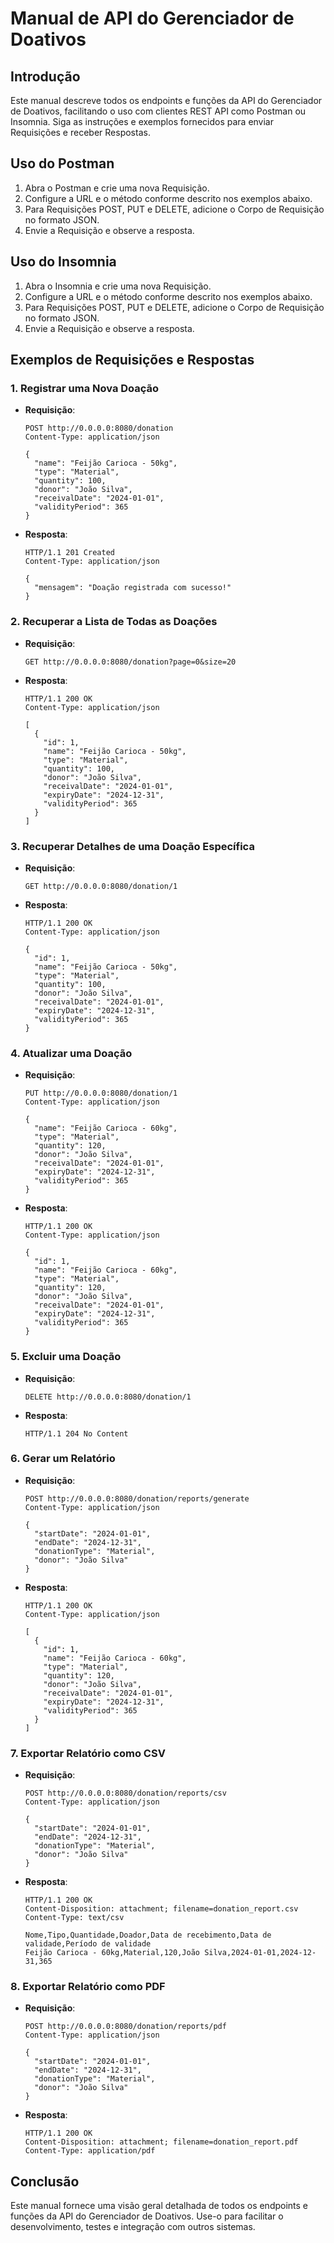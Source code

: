 # Manual de API do Gerenciador de Doativos

## Introdução
Este manual descreve todos os endpoints e funções da API do Gerenciador de Doativos, facilitando o uso com clientes REST API como Postman ou Insomnia. Siga as instruções e exemplos fornecidos para enviar Requisições e receber Respostas.

## Uso do Postman
1. Abra o Postman e crie uma nova Requisição.
2. Configure a URL e o método conforme descrito nos exemplos abaixo.
3. Para Requisições POST, PUT e DELETE, adicione o Corpo de Requisição no formato JSON.
4. Envie a Requisição e observe a resposta.

## Uso do Insomnia
1. Abra o Insomnia e crie uma nova Requisição.
2. Configure a URL e o método conforme descrito nos exemplos abaixo.
3. Para Requisições POST, PUT e DELETE, adicione o Corpo de Requisição no formato JSON.
4. Envie a Requisição e observe a resposta.

## Exemplos de Requisições e Respostas

### 1. Registrar uma Nova Doação
- **Requisição**:
  ```http
  POST http://0.0.0.0:8080/donation
  Content-Type: application/json

  {
    "name": "Feijão Carioca - 50kg",
    "type": "Material",
    "quantity": 100,
    "donor": "João Silva",
    "receivalDate": "2024-01-01",
    "validityPeriod": 365
  }
  ```
- **Resposta**:
  ```http
  HTTP/1.1 201 Created
  Content-Type: application/json

  {
    "mensagem": "Doação registrada com sucesso!"
  }
  ```

### 2. Recuperar a Lista de Todas as Doações
- **Requisição**:
  ```http
  GET http://0.0.0.0:8080/donation?page=0&size=20
  ```
- **Resposta**:
  ```http
  HTTP/1.1 200 OK
  Content-Type: application/json

  [
    {
      "id": 1,
      "name": "Feijão Carioca - 50kg",
      "type": "Material",
      "quantity": 100,
      "donor": "João Silva",
      "receivalDate": "2024-01-01",
      "expiryDate": "2024-12-31",
      "validityPeriod": 365
    }
  ]
  ```

### 3. Recuperar Detalhes de uma Doação Específica
- **Requisição**:
  ```http
  GET http://0.0.0.0:8080/donation/1
  ```
- **Resposta**:
  ```http
  HTTP/1.1 200 OK
  Content-Type: application/json

  {
    "id": 1,
    "name": "Feijão Carioca - 50kg",
    "type": "Material",
    "quantity": 100,
    "donor": "João Silva",
    "receivalDate": "2024-01-01",
    "expiryDate": "2024-12-31",
    "validityPeriod": 365
  }
  ```

### 4. Atualizar uma Doação
- **Requisição**:
  ```http
  PUT http://0.0.0.0:8080/donation/1
  Content-Type: application/json

  {
    "name": "Feijão Carioca - 60kg",
    "type": "Material",
    "quantity": 120,
    "donor": "João Silva",
    "receivalDate": "2024-01-01",
    "expiryDate": "2024-12-31",
    "validityPeriod": 365
  }
  ```
- **Resposta**:
  ```http
  HTTP/1.1 200 OK
  Content-Type: application/json

  {
    "id": 1,
    "name": "Feijão Carioca - 60kg",
    "type": "Material",
    "quantity": 120,
    "donor": "João Silva",
    "receivalDate": "2024-01-01",
    "expiryDate": "2024-12-31",
    "validityPeriod": 365
  }
  ```

### 5. Excluir uma Doação
- **Requisição**:
  ```http
  DELETE http://0.0.0.0:8080/donation/1
  ```
- **Resposta**:
  ```http
  HTTP/1.1 204 No Content
  ```

### 6. Gerar um Relatório
- **Requisição**:
  ```http
  POST http://0.0.0.0:8080/donation/reports/generate
  Content-Type: application/json

  {
    "startDate": "2024-01-01",
    "endDate": "2024-12-31",
    "donationType": "Material",
    "donor": "João Silva"
  }
  ```
- **Resposta**:
  ```http
  HTTP/1.1 200 OK
  Content-Type: application/json

  [
    {
      "id": 1,
      "name": "Feijão Carioca - 60kg",
      "type": "Material",
      "quantity": 120,
      "donor": "João Silva",
      "receivalDate": "2024-01-01",
      "expiryDate": "2024-12-31",
      "validityPeriod": 365
    }
  ]
  ```

### 7. Exportar Relatório como CSV
- **Requisição**:
  ```http
  POST http://0.0.0.0:8080/donation/reports/csv
  Content-Type: application/json

  {
    "startDate": "2024-01-01",
    "endDate": "2024-12-31",
    "donationType": "Material",
    "donor": "João Silva"
  }
  ```
- **Resposta**:
  ```http
  HTTP/1.1 200 OK
  Content-Disposition: attachment; filename=donation_report.csv
  Content-Type: text/csv

  Nome,Tipo,Quantidade,Doador,Data de recebimento,Data de validade,Período de validade
  Feijão Carioca - 60kg,Material,120,João Silva,2024-01-01,2024-12-31,365
  ```

### 8. Exportar Relatório como PDF
- **Requisição**:
  ```http
  POST http://0.0.0.0:8080/donation/reports/pdf
  Content-Type: application/json

  {
    "startDate": "2024-01-01",
    "endDate": "2024-12-31",
    "donationType": "Material",
    "donor": "João Silva"
  }
  ```
- **Resposta**:
  ```http
  HTTP/1.1 200 OK
  Content-Disposition: attachment; filename=donation_report.pdf
  Content-Type: application/pdf
  ```

## Conclusão
Este manual fornece uma visão geral detalhada de todos os endpoints e funções da API do Gerenciador de Doativos. Use-o para facilitar o desenvolvimento, testes e integração com outros sistemas.
